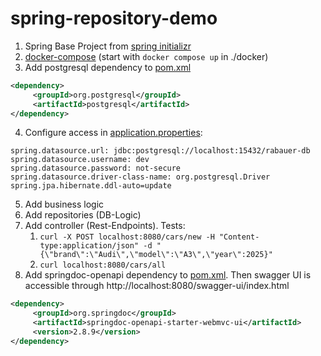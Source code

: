 # spring-repository-demo

1. Spring Base Project from [spring initializr](https://start.spring.io/#!type=maven-project&language=java&platformVersion=3.5.0&packaging=jar&jvmVersion=21&groupId=software.xdev&artifactId=spring_repository_demo&name=spring_repository_demo&description=Demo%20project%20for%20Spring%20Boot&packageName=software.xdev.spring_repository_demo&dependencies=web,data-jpa)
2. [docker-compose](./docker/docker-compose.yml) (start with `docker compose up` in ./docker)
3. Add postgresql dependency to [pom.xml](./pom.xml)
```xml
<dependency>
     <groupId>org.postgresql</groupId>
     <artifactId>postgresql</artifactId>
</dependency>
```
4. Configure access in [application.properties](./src/main/resources/application.properties):
```properties
spring.datasource.url: jdbc:postgresql://localhost:15432/rabauer-db
spring.datasource.username: dev
spring.datasource.password: not-secure
spring.datasource.driver-class-name: org.postgresql.Driver
spring.jpa.hibernate.ddl-auto=update
```
5. Add business logic
6. Add repositories (DB-Logic)
7. Add controller (Rest-Endpoints). Tests:
   1. `curl -X POST localhost:8080/cars/new -H "Content-type:application/json" -d "{\"brand\":\"Audi\",\"model\":\"A3\",\"year\":2025}"`
   2. `curl localhost:8080/cars/all`
8. Add springdoc-openapi dependency to [pom.xml](./pom.xml). Then swagger UI is accessible through http://localhost:8080/swagger-ui/index.html
```xml
<dependency>
     <groupId>org.springdoc</groupId>
     <artifactId>springdoc-openapi-starter-webmvc-ui</artifactId>
     <version>2.8.9</version>
</dependency>
```

